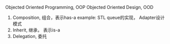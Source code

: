 Objected Oriented Programming, OOP
Objected Oriented Design, OOD

1. Composition, 组合，表示has-a
example: STL queue的实现， Adapter设计模式
2. Inherit, 继承， 表示is-a
3. Delegation, 委托